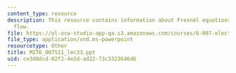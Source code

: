 ```yaml
---
content_type: resource
description: This resource contains information about Fresnel equations and EM power
  flow.
file: https://ol-ocw-studio-app-qa.s3.amazonaws.com/courses/6-007-electromagnetic-energy-from-motors-to-lasers-spring-2011/ce3d8dcd02f24e2dad2273c3323646d6_MIT6_007S11_lec33.ppt
file_type: application/vnd.ms-powerpoint
resourcetype: Other
title: MIT6_007S11_lec33.ppt
uid: ce3d8dcd-02f2-4e2d-ad22-73c3323646d6
---
```

